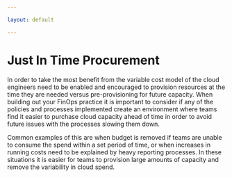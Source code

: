 ```yaml
---

layout: default

---
```


# Just In Time Procurement

In order to take the most benefit from the variable cost model of the cloud engineers need to be enabled and encouraged to provision resources at the time they are needed versus pre-provisioning for future capacity. When building out your FinOps practice it is important to consider if any of the policies and processes implemented create an environment where teams find it easier to purchase cloud capacity ahead of time in order to avoid future issues with the processes slowing them down.

Common examples of this are when budget is removed if teams are unable to consume the spend within a set period of time, or when increases in running costs need to be explained by heavy reporting processes. In these situations it is easier for teams to provision large amounts of capacity and remove the variability in cloud spend.
